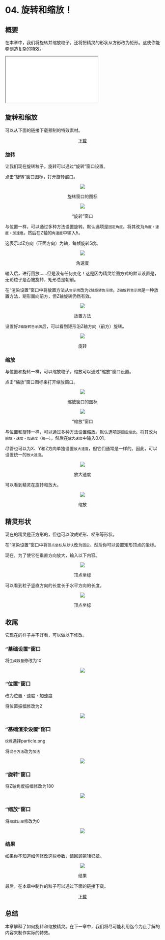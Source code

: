 ﻿# 04. 旋转和缩放！

## 概要

在本章中，我们将旋转并缩放粒子。还将把精灵的形状从方形改为矩形。这使你能够创造复杂的特效。

<iframe src='../../Sample/viewer_en.html#04_02_Sample/effect.efk'></iframe>

## 旋转和缩放

可以从下面的链接下载预制的特效素材。

<div align="center">
<a href = "../../Sample/04_01_Sample.zip">下载</a>
</div>

### 旋转

让我们现在旋转粒子。旋转可以通过“旋转”窗口设置。

点击“旋转”窗口图标，打开旋转窗口。

<div align="center">
<img src="../../img/Tutorial/04_rotation_icon.png">
<p>旋转窗口的图标</p>
</div>

<div align="center">
<img src="../../img/Tutorial/04_rotation_en.png">
<p>“旋转”窗口</p>
</div>

与位置一样，可以通过多种方法设置旋转。默认选项是```固定角度```。将其改为```角度・速度・加速度```。然后在Z轴的```角速度```中输入5。

这表示以Z方向（正面方向）为轴，每帧旋转5度。

<div align="center">
<img src="../../img/Tutorial/04_rotation_pva_en.png">
<p>角速度</p>
</div>

输入后，进行回放……但是没有任何变化！这是因为精灵绘图方式的默认设置是，无论粒子是否被旋转，矩形总是朝前。

在“渲染设置”窗口中将放置方法从```告示牌```改为```Z轴旋转告示牌```。```Z轴旋转告示牌```是一种放置方法，矩形面向前方，但Z轴旋转仍然有效。

<div align="center">
<img src="../../img/Tutorial/04_conf_en.png">
<p>放置方法</p>
</div>

设置好```Z轴旋转告示牌```后，可以看到矩形沿Z轴方向（前方）旋转。

<div align="center">
<img src="../../img/Tutorial/04_rotate.gif">
<p>旋转</p>
</div>


### 缩放

与位置和旋转一样，可以缩放粒子。缩放可以通过“缩放”窗口设置。

点击“缩放”窗口图标来打开缩放窗口。

<div align="center">
<img src="../../img/Tutorial/04_scale_icon.png">
<p>缩放窗口的图标</p>
</div>

<div align="center">
<img src="../../img/Tutorial/04_scale_en.png">
<p>“缩放”窗口</p>
</div>

与位置和旋转一样，可以通过多种方法设置缩放。默认选项是```固定缩放```。将其改为```缩放・速度・加速度（统一）```。然后在```放大速度```中输入0.01。

尽管也可以为X、Y和Z方向单独设置```放大速度```，但它们通常是一样的。因此，可以设置统一的```放大速度```。

<div align="center">
<img src="../../img/Tutorial/04_scale_pva_en.png">
<p>放大速度</p>
</div>

可以看到精灵在旋转和放大。

<div align="center">
<img src="../../img/Tutorial/04_scale.gif">
<p>缩放</p>
</div>

## 精灵形状

现在的精灵是正方形的，但也可以改成矩形、梯形等形状。

在“渲染设置”窗口中将```顶点坐标```从```默认```改为```固定```。然后你可以设置矩形顶点的坐标。

现在，为了使它在垂直方向放大，输入以下内容。

<div align="center">
<img src="../../img/Tutorial/04_v_en.png">
<p>顶点坐标</p>
</div>

可以看到粒子竖直方向的长度长于水平方向的长度。

<div align="center">
<img src="../../img/Tutorial/04_shape.gif">
<p>顶点坐标</p>
</div>

## 收尾

它现在的样子并不好看，可以做以下修改。

### “基础设置”窗口

将```生成数量```修改为10

<div align="center">
<img src="../../img/Tutorial/04/parameters_basic_en.png">
</div>

### “位置”窗口

改为位置・速度・加速度

将位置振幅修改为2

<div align="center">
<img src="../../img/Tutorial/04/parameters_position_en.png">
</div>

### “基础渲染设置”窗口

```纹理```选择particle.png

将```混合方法```改为```加法```

<div align="center">
<img src="../../img/Tutorial/04/parameters_basic_render_en.png">
</div>

### “旋转”窗口

将Z轴角度振幅修改为180

<div align="center">
<img src="../../img/Tutorial/04/parameters_rotation_en.png">
</div>

### “缩放”窗口

将```缩放比率```修改为0

<div align="center">
<img src="../../img/Tutorial/04/parameters_scale_en.png">
</div>

### 结果

如果你不知道如何修改这些参数，请回顾第1到3章。

<div align="center">
<img src="../../img/Tutorial/04_completed.gif">
<p>结果</p>
</div>

最后，在本章中制作的粒子可以通过下面的链接下载。

<div align="center">
<a href = "../../Sample/04_02_Sample.zip">下载</a>
</div>

## 总结

本章解释了如何旋转和缩放精灵。在下一章中，我们将尽可能利用迄今为止了解的内容来制作实际的特效。